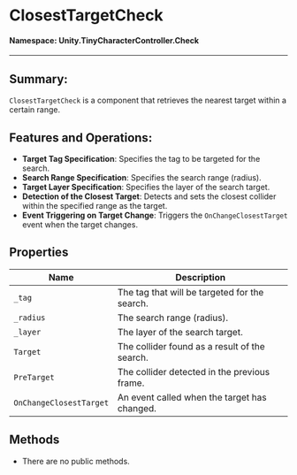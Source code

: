 ﻿# ClosestTargetCheck

#### **Namespace**: Unity.TinyCharacterController.Check
---

## Summary:
`ClosestTargetCheck` is a component that retrieves the nearest target within a certain range.

## Features and Operations:
- **Target Tag Specification**: Specifies the tag to be targeted for the search.
- **Search Range Specification**: Specifies the search range (radius).
- **Target Layer Specification**: Specifies the layer of the search target.
- **Detection of the Closest Target**: Detects and sets the closest collider within the specified range as the target.
- **Event Triggering on Target Change**: Triggers the `OnChangeClosestTarget` event when the target changes.

## Properties
| Name | Description |
|------------------|------|
| `_tag` | The tag that will be targeted for the search. |
| `_radius` | The search range (radius). |
| `_layer` | The layer of the search target. |
| `Target` | The collider found as a result of the search. |
| `PreTarget` | The collider detected in the previous frame. |
| `OnChangeClosestTarget` | An event called when the target has changed. |

## Methods
- There are no public methods.
